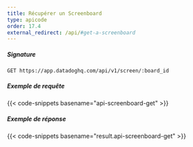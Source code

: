 ```yaml
---
title: Récupérer un Screenboard
type: apicode
order: 17.4
external_redirect: /api/#get-a-screenboard
---
```


##### Signature
`GET https://app.datadoghq.com/api/v1/screen/:board_id`
##### Exemple de requête
{{< code-snippets basename="api-screenboard-get" >}}
##### Exemple de réponse
{{< code-snippets basename="result.api-screenboard-get" >}}